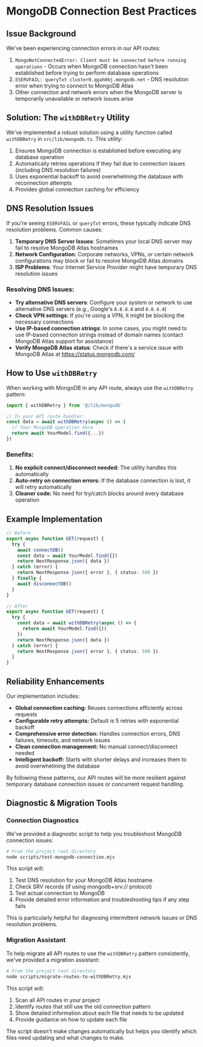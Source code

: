 # MongoDB Connection Best Practices

## Issue Background

We've been experiencing connection errors in our API routes:

1. `MongoNotConnectedError: Client must be connected before running operations` - Occurs when MongoDB connection hasn't been established before trying to perform database operations
2. `ESERVFAIL: queryTxt cluster0.qgah0bj.mongodb.net` - DNS resolution error when trying to connect to MongoDB Atlas
3. Other connection and network errors when the MongoDB server is temporarily unavailable or network issues arise

## Solution: The `withDBRetry` Utility

We've implemented a robust solution using a utility function called `withDBRetry` in `src/lib/mongodb.ts`. This utility:

1. Ensures MongoDB connection is established before executing any database operation
2. Automatically retries operations if they fail due to connection issues (including DNS resolution failures)
3. Uses exponential backoff to avoid overwhelming the database with reconnection attempts
4. Provides global connection caching for efficiency

## DNS Resolution Issues

If you're seeing `ESERVFAIL` or `queryTxt` errors, these typically indicate DNS resolution problems. Common causes:

1. **Temporary DNS Server Issues**: Sometimes your local DNS server may fail to resolve MongoDB Atlas hostnames
2. **Network Configuration**: Corporate networks, VPNs, or certain network configurations may block or fail to resolve MongoDB Atlas domains
3. **ISP Problems**: Your Internet Service Provider might have temporary DNS resolution issues

### Resolving DNS Issues:

- **Try alternative DNS servers**: Configure your system or network to use alternative DNS servers (e.g., Google's `8.8.8.8` and `8.8.4.4`)
- **Check VPN settings**: If you're using a VPN, it might be blocking the necessary connections
- **Use IP-based connection strings**: In some cases, you might need to use IP-based connection strings instead of domain names (contact MongoDB Atlas support for assistance)
- **Verify MongoDB Atlas status**: Check if there's a service issue with MongoDB Atlas at https://status.mongodb.com/

## How to Use `withDBRetry`

When working with MongoDB in any API route, always use the `withDBRetry` pattern:

```typescript
import { withDBRetry } from '@/lib/mongodb'

// In your API route handler:
const data = await withDBRetry(async () => {
  // Your MongoDB operation here
  return await YourModel.find({...})
})
```

### Benefits:

1. **No explicit connect/disconnect needed:** The utility handles this automatically
2. **Auto-retry on connection errors:** If the database connection is lost, it will retry automatically
3. **Cleaner code:** No need for try/catch blocks around every database operation

## Example Implementation

```typescript
// Before
export async function GET(request) {
  try {
    await connectDB()
    const data = await YourModel.find({})
    return NextResponse.json({ data })
  } catch (error) {
    return NextResponse.json({ error }, { status: 500 })
  } finally {
    await disconnectDB()
  }
}

// After
export async function GET(request) {
  try {
    const data = await withDBRetry(async () => {
      return await YourModel.find({})
    })
    return NextResponse.json({ data })
  } catch (error) {
    return NextResponse.json({ error }, { status: 500 })
  }
}
```

## Reliability Enhancements

Our implementation includes:

- **Global connection caching:** Reuses connections efficiently across requests
- **Configurable retry attempts:** Default is 5 retries with exponential backoff
- **Comprehensive error detection:** Handles connection errors, DNS failures, timeouts, and network issues
- **Clean connection management:** No manual connect/disconnect needed
- **Intelligent backoff:** Starts with shorter delays and increases them to avoid overwhelming the database

By following these patterns, our API routes will be more resilient against temporary database connection issues or concurrent request handling.

## Diagnostic & Migration Tools

### Connection Diagnostics

We've provided a diagnostic script to help you troubleshoot MongoDB connection issues:

```bash
# From the project root directory
node scripts/test-mongodb-connection.mjs
```

This script will:

1. Test DNS resolution for your MongoDB Atlas hostname
2. Check SRV records (if using mongodb+srv:// protocol)
3. Test actual connection to MongoDB
4. Provide detailed error information and troubleshooting tips if any step fails

This is particularly helpful for diagnosing intermittent network issues or DNS resolution problems.

### Migration Assistant

To help migrate all API routes to use the `withDBRetry` pattern consistently, we've provided a migration assistant:

```bash
# From the project root directory
node scripts/migrate-routes-to-withDBRetry.mjs
```

This script will:

1. Scan all API routes in your project
2. Identify routes that still use the old connection pattern
3. Show detailed information about each file that needs to be updated
4. Provide guidance on how to update each file

The script doesn't make changes automatically but helps you identify which files need updating and what changes to make.
